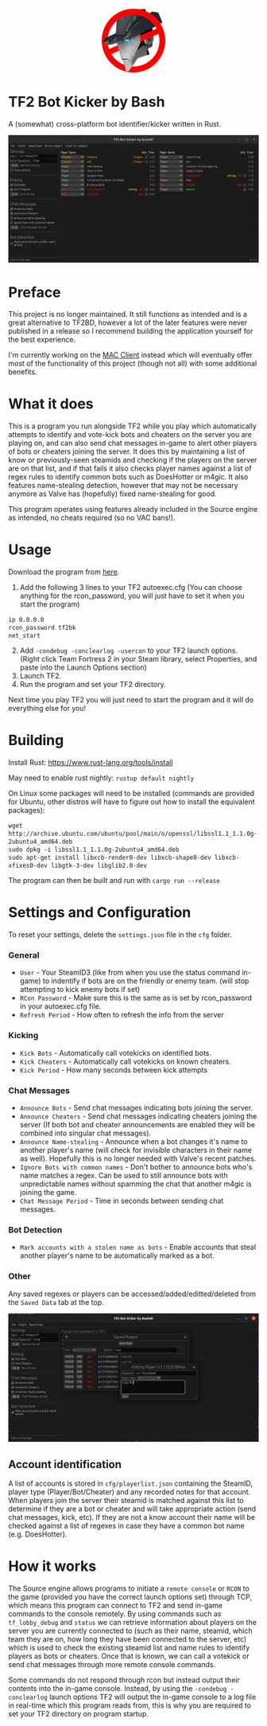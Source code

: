 <p align="center">
  <img src="images/logo_smol.png">
</p>

# TF2 Bot Kicker by Bash

A (somewhat) cross-platform bot identifier/kicker written in Rust.

![Demonstration Image](images/demo.png)

# Preface

This project is no longer maintained. It still functions as intended and is a great alternative to TF2BD, however a lot of the later features were never published in a release so I recommend building the application yourself for the best experience.

I'm currently working on the [MAC Client](https://github.com/MegaAntiCheat/client-backend) instead which will eventually offer most of the functionality of this project (though not all) with some additional benefits.

# What it does

This is a program you run alongside TF2 while you play which automatically attempts to identify and vote-kick bots and cheaters on the server you are playing on, and can also send chat messages in-game to alert other players of bots or cheaters joining the server. It does this by maintaining a list of know or previously-seen steamids and checking if the players on the server are on that list, and if that fails it also checks player names against a list of regex rules to identify common bots such as DoesHotter or m4gic. It also features name-stealing detection, however that may not be necessary anymore as Valve has (hopefully) fixed name-stealing for good.

This program operates using features already included in the Source engine as intended, no cheats required (so no VAC bans!).

# Usage

Download the program from [here](https://github.com/Googe14/tf2-bot-kicker-gui/releases).


1. Add the following 3 lines to your TF2 autoexec.cfg (You can choose anything for the rcon_password, you will just have to set it when you start the program)

```
ip 0.0.0.0
rcon_password tf2bk
net_start
```
2. Add `-condebug -conclearlog -usercon` to your TF2 launch options. (Right click Team Fortress 2 in your Steam library, select Properties, and paste into the Launch Options section)
3. Launch TF2.
4. Run the program and set your TF2 directory.

Next time you play TF2 you will just need to start the program and it will do everything else for you!

# Building

Install Rust: https://www.rust-lang.org/tools/install

May need to enable rust nightly: `rustup default nightly`

On Linux some packages will need to be installed (commands are provided for Ubuntu, other distros will have to figure out how to install the equivalent packages):
```
wget http://archive.ubuntu.com/ubuntu/pool/main/o/openssl/libssl1.1_1.1.0g-2ubuntu4_amd64.deb
sudo dpkg -i libssl1.1_1.1.0g-2ubuntu4_amd64.deb
sudo apt-get install libxcb-render0-dev libxcb-shape0-dev libxcb-xfixes0-dev libgtk-3-dev libglib2.0-dev
```

The program can then be built and run with `cargo run --release`

# Settings and Configuration

To reset your settings, delete the `settings.json` file in the `cfg` folder.

### General
* `User` - Your SteamID3 (like from when you use the status command in-game) to indentify if bots are on the friendly or enemy team. (will stop attempting to kick enemy bots if set)
* `RCon Password` - Make sure this is the same as is set by rcon_password in your autoexec.cfg file.
* `Refresh Period` - How often to refresh the info from the server
### Kicking
* `Kick Bots` - Automatically call votekicks on identified bots.
* `Kick Cheaters` - Automatically call votekicks on known cheaters.
* `Kick Period` - How many seconds between kick attempts
### Chat Messages
* `Announce Bots` - Send chat messages indicating bots joining the server.
* `Announce Cheaters` - Send chat messages indicating cheaters joining the server (If both bot and cheater announcements are enabled they will be combined into singular chat messages).
* `Announce Name-stealing` - Announce when a bot changes it's name to another player's name (will check for invisible characters in their name as well). Hopefully this is no longer needed with Valve's recent patches.
* `Ignore Bots with common names` - Don't bother to announce bots who's name matches a regex. Can be used to still announce bots with unpredictable names without spamming the chat that another m4gic is joining the game.
* `Chat Message Period` - Time in seconds between sending chat messages.
### Bot Detection
* `Mark accounts with a stolen name as bots` - Enable accounts that steal another player's name to be automatically marked as a bot.

### Other
Any saved regexes or players can be accessed/added/editted/deleted from the `Saved Data` tab at the top.

![Demonstration of editing a saved player](images/saved_account_demo.png)

## Account identification

A list of accounts is stored in `cfg/playerlist.json` containing the SteamID, player type (Player/Bot/Cheater) and any recorded notes for that account. When players join the server their steamid is matched against this list to determine if they are a bot or cheater and will take appropriate action (send chat messages, kick, etc). If they are not a know account their name will be checked against a list of regexes in case they have a common bot name (e.g. DoesHotter).

# How it works
 
The Source engine allows programs to initiate a `remote console` or `RCON` to the game (provided you have the correct launch options set) through TCP, which means this program can connect to TF2 and send in-game commands to the console remotely. By using commands such as `tf_lobby_debug` and `status` we can retrieve information about players on the server you are currently connected to (such as their name, steamid, which team they are on, how long they have been connected to the server, etc) which is used to check the existing steamid list and name rules to identify players as bots or cheaters. Once that is known, we can call a votekick or send chat messages through more remote console commands.

Some commands do not respond through rcon but instead output their contents into the in-game console. Instead, by using the `-condebug -conclearlog` launch options TF2 will output the in-game console to a log file in real-time which this program reads from, this is why you are required to set your TF2 directory on program startup.
